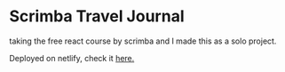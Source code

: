 # Scrimba Travel Journal

taking the free react course by scrimba and I made this as a solo project. 

Deployed on netlify, check it [here.](https://neon-capybara-635579.netlify.app/)
